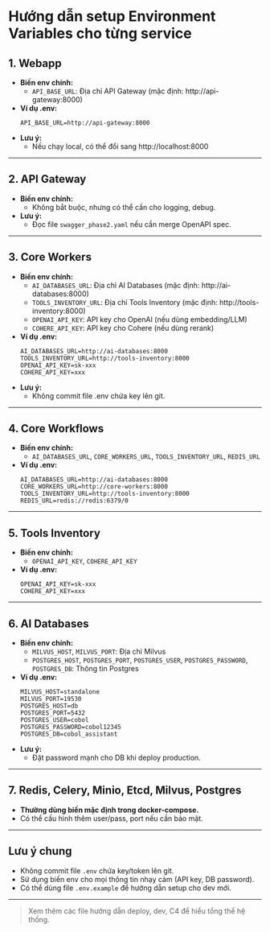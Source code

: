 # Hướng dẫn setup Environment Variables cho từng service

## 1. Webapp
- **Biến env chính:**
  - `API_BASE_URL`: Địa chỉ API Gateway (mặc định: http://api-gateway:8000)
- **Ví dụ .env:**
  ```env
  API_BASE_URL=http://api-gateway:8000
  ```
- **Lưu ý:**
  - Nếu chạy local, có thể đổi sang http://localhost:8000

---

## 2. API Gateway
- **Biến env chính:**
  - Không bắt buộc, nhưng có thể cần cho logging, debug.
- **Lưu ý:**
  - Đọc file `swagger_phase2.yaml` nếu cần merge OpenAPI spec.

---

## 3. Core Workers
- **Biến env chính:**
  - `AI_DATABASES_URL`: Địa chỉ AI Databases (mặc định: http://ai-databases:8000)
  - `TOOLS_INVENTORY_URL`: Địa chỉ Tools Inventory (mặc định: http://tools-inventory:8000)
  - `OPENAI_API_KEY`: API key cho OpenAI (nếu dùng embedding/LLM)
  - `COHERE_API_KEY`: API key cho Cohere (nếu dùng rerank)
- **Ví dụ .env:**
  ```env
  AI_DATABASES_URL=http://ai-databases:8000
  TOOLS_INVENTORY_URL=http://tools-inventory:8000
  OPENAI_API_KEY=sk-xxx
  COHERE_API_KEY=xxx
  ```
- **Lưu ý:**
  - Không commit file .env chứa key lên git.

---

## 4. Core Workflows
- **Biến env chính:**
  - `AI_DATABASES_URL`, `CORE_WORKERS_URL`, `TOOLS_INVENTORY_URL`, `REDIS_URL`
- **Ví dụ .env:**
  ```env
  AI_DATABASES_URL=http://ai-databases:8000
  CORE_WORKERS_URL=http://core-workers:8000
  TOOLS_INVENTORY_URL=http://tools-inventory:8000
  REDIS_URL=redis://redis:6379/0
  ```

---

## 5. Tools Inventory
- **Biến env chính:**
  - `OPENAI_API_KEY`, `COHERE_API_KEY`
- **Ví dụ .env:**
  ```env
  OPENAI_API_KEY=sk-xxx
  COHERE_API_KEY=xxx
  ```

---

## 6. AI Databases
- **Biến env chính:**
  - `MILVUS_HOST`, `MILVUS_PORT`: Địa chỉ Milvus
  - `POSTGRES_HOST`, `POSTGRES_PORT`, `POSTGRES_USER`, `POSTGRES_PASSWORD`, `POSTGRES_DB`: Thông tin Postgres
- **Ví dụ .env:**
  ```env
  MILVUS_HOST=standalone
  MILVUS_PORT=19530
  POSTGRES_HOST=db
  POSTGRES_PORT=5432
  POSTGRES_USER=cobol
  POSTGRES_PASSWORD=cobol12345
  POSTGRES_DB=cobol_assistant
  ```
- **Lưu ý:**
  - Đặt password mạnh cho DB khi deploy production.

---

## 7. Redis, Celery, Minio, Etcd, Milvus, Postgres
- **Thường dùng biến mặc định trong docker-compose.**
- Có thể cấu hình thêm user/pass, port nếu cần bảo mật.

---

## Lưu ý chung
- Không commit file `.env` chứa key/token lên git.
- Sử dụng biến env cho mọi thông tin nhạy cảm (API key, DB password).
- Có thể dùng file `.env.example` để hướng dẫn setup cho dev mới.

---

> Xem thêm các file hướng dẫn deploy, dev, C4 để hiểu tổng thể hệ thống. 